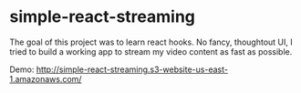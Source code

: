 # simple-react-streaming

The goal of this project was to learn react hooks. No fancy, thoughtout UI, I tried to build a working app to stream my video content as fast as possible.

Demo: http://simple-react-streaming.s3-website-us-east-1.amazonaws.com/
